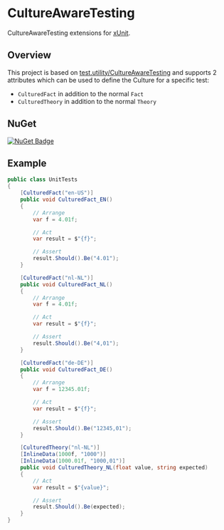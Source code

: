 # CultureAwareTesting
CultureAwareTesting extensions for [xUnit](https://github.com/xunit/xunit).

## Overview
This project is based on [test.utility/CultureAwareTesting](https://github.com/xunit/xunit/tree/master/test/test.utility/CultureAwareTesting) and supports 2 attributes which can be used to define the Culture for a specific test:
- `CulturedFact` in addition to the normal `Fact`
- `CulturedTheory` in addition to the normal `Theory`

## NuGet
[![NuGet Badge](https://img.shields.io/nuget/v/CultureAwareTesting.xUnit)](https://www.nuget.org/packages/CultureAwareTesting.xUnit)

## Example

``` c#
public class UnitTests
{
    [CulturedFact("en-US")]
    public void CulturedFact_EN()
    {
        // Arrange
        var f = 4.01f;

        // Act
        var result = $"{f}";

        // Assert
        result.Should().Be("4.01");
    }

    [CulturedFact("nl-NL")]
    public void CulturedFact_NL()
    {
        // Arrange
        var f = 4.01f;

        // Act
        var result = $"{f}";

        // Assert
        result.Should().Be("4,01");
    }

    [CulturedFact("de-DE")]
    public void CulturedFact_DE()
    {
        // Arrange
        var f = 12345.01f;

        // Act
        var result = $"{f}";

        // Assert
        result.Should().Be("12345,01");
    }

    [CulturedTheory("nl-NL")]
    [InlineData(1000f, "1000")]
    [InlineData(1000.01f, "1000,01")]
    public void CulturedTheory_NL(float value, string expected)
    {
        // Act
        var result = $"{value}";

        // Assert
        result.Should().Be(expected);
    }
}
```
